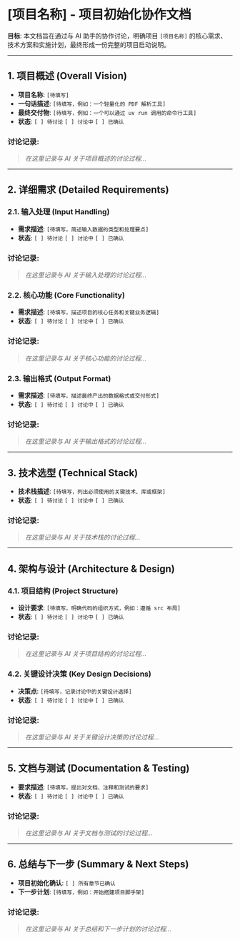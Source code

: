 <!--
本模板由 Gemini 2.5 Pro 创建，旨在引导用户与 AI 助手进行结构化的项目启动讨论。

使用说明：
AI 助手你好，请你扮演一名经验丰富、代码风格严谨的 Python 技术专家和架构师。
当我提供这个文件作为上下文时，你的任务是与我协作，通过对话的方式逐一完成以下清单，
并把我们的讨论结果和最终决策填入对应的 `[待填写]` 和 `讨论记录` 部分。
你的目标是帮助我将这个模板文件最终转变为一份完整、清晰、可执行的项目初始化文档。
请主动引导讨论，确保我们覆盖了所有关键点。
-->

# [项目名称] - 项目初始化协作文档

**目标**: 本文档旨在通过与 AI 助手的协作讨论，明确项目 `[项目名称]` 的核心需求、技术方案和实施计划，最终形成一份完整的项目启动说明。

---

## 1. 项目概述 (Overall Vision)

- **项目名称**: `[待填写]`
- **一句话描述**: `[待填写，例如：一个轻量化的 PDF 解析工具]`
- **最终交付物**: `[待填写，例如：一个可以通过 uv run 调用的命令行工具]`
- **状态**: `[ ] 待讨论` `[ ] 讨论中` `[ ] 已确认`

### 讨论记录:
> *在这里记录与 AI 关于项目概述的讨论过程...*

---

## 2. 详细需求 (Detailed Requirements)

### 2.1. 输入处理 (Input Handling)
- **需求描述**: `[待填写，简述输入数据的类型和处理要点]`
- **状态**: `[ ] 待讨论` `[ ] 讨论中` `[ ] 已确认`

### 讨论记录:
> *在这里记录与 AI 关于输入处理的讨论过程...*

### 2.2. 核心功能 (Core Functionality)
- **需求描述**: `[待填写，描述项目的核心任务和关键业务逻辑]`
- **状态**: `[ ] 待讨论` `[ ] 讨论中` `[ ] 已确认`

### 讨论记录:
> *在这里记录与 AI 关于核心功能的讨论过程...*

### 2.3. 输出格式 (Output Format)
- **需求描述**: `[待填写，描述最终产出的数据格式或交付形式]`
- **状态**: `[ ] 待讨论` `[ ] 讨论中` `[ ] 已确认`

### 讨论记录:
> *在这里记录与 AI 关于输出格式的讨论过程...*

---

## 3. 技术选型 (Technical Stack)

- **技术栈描述**: `[待填写，列出必须使用的关键技术、库或框架]`
- **状态**: `[ ] 待讨论` `[ ] 讨论中` `[ ] 已确认`

### 讨论记录:
> *在这里记录与 AI 关于技术栈的讨论过程...*

---

## 4. 架构与设计 (Architecture & Design)

### 4.1. 项目结构 (Project Structure)
- **设计要求**: `[待填写，明确代码的组织方式，例如：遵循 src 布局]`
- **状态**: `[ ] 待讨论` `[ ] 讨论中` `[ ] 已确认`

### 讨论记录:
> *在这里记录与 AI 关于项目结构的讨论过程...*

### 4.2. 关键设计决策 (Key Design Decisions)
- **决策点**: `[待填写，记录讨论中的关键设计选择]`
- **状态**: `[ ] 待讨论` `[ ] 讨论中` `[ ] 已确认`

### 讨论记录:
> *在这里记录与 AI 关于关键设计决策的讨论过程...*

---

## 5. 文档与测试 (Documentation & Testing)

- **要求描述**: `[待填写，提出对文档、注释和测试的要求]`
- **状态**: `[ ] 待讨论` `[ ] 讨论中` `[ ] 已确认`

### 讨论记录:
> *在这里记录与 AI 关于文档与测试的讨论过程...*

---

## 6. 总结与下一步 (Summary & Next Steps)

- **项目初始化确认**: `[ ] 所有章节已确认`
- **下一步计划**: `[待填写，例如：开始搭建项目脚手架]`

### 讨论记录:
> *在这里记录与 AI 关于总结和下一步计划的讨论过程...*

